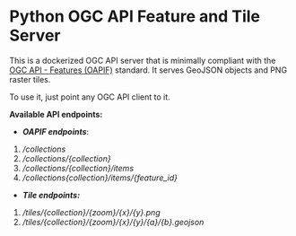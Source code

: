 # Python OGC API Feature and Tile Server

This is a dockerized OGC API server that is minimally compliant with the [OGC API - Features (OAPIF)](https://docs.opengeospatial.org/is/17-069r3/17-069r3.html) standard.
It serves GeoJSON objects and PNG raster tiles.

To use it, just point any OGC API client to it.

**Available API endpoints:**

*  ***OAPIF endpoints***:
1. */collections*
2. */collections/{collection}*
3. */collections/{collection}/items*
4. */collections{collection}/items/{feature_id}*

* ***Tile endpoints:***
1. */tiles/{collection}/{zoom}/{x}/{y}.png*
2. */tiles/{collection}/{zoom}/{x}/{y}/{a}/{b}.geojson*
